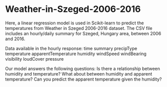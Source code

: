 # Weather-in-Szeged-2006-2016
Here, a linear regression model is used in Scikit-learn to predict the temperatures from Weather in Szeged 2006-2016 dataset. The CSV file includes an hourly/daily summary for Szeged, Hungary area, between 2006 and 2016.

Data available in the hourly response:
time
summary
precipType
temperature
apparentTemperature
humidity
windSpeed
windBearing
visibility
loudCover
pressure


Our model answers the following questions:
Is there a relationship between humidity and temperature? What about between humidity and apparent temperature? Can you predict the apparent temperature given the humidity?



